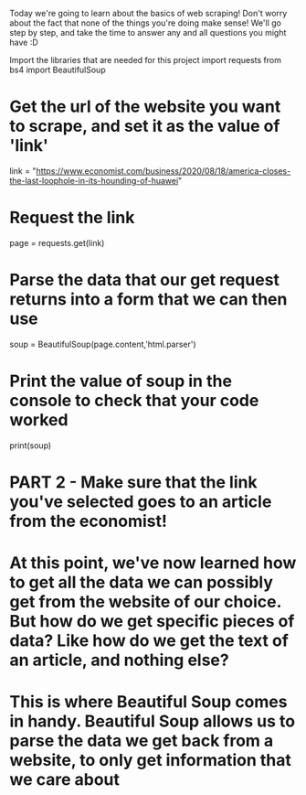 Today we're going to learn about the basics of web scraping! Don't worry about the fact that none of the things you're doing make sense! We'll go step by step, and take the time to answer any and all questions you might have :D

Import the libraries that are needed for this project
import requests
from bs4 import BeautifulSoup

# Get the url of the website you want to scrape, and set it as the value of 'link'
link = "https://www.economist.com/business/2020/08/18/america-closes-the-last-loophole-in-its-hounding-of-huawei"

# Request the link
page = requests.get(link)

# Parse the data that our get request returns into a form that we can then use
soup = BeautifulSoup(page.content,'html.parser')

# Print the value of soup in the console to check that your code worked
print(soup)

# PART 2 - Make sure that the link you've selected goes to an article from the economist!
# At this point, we've now learned how to get all the data we can possibly get from the website of our choice. But how do we get specific pieces of data? Like how do we get the text of an article, and nothing else?
# This is where Beautiful Soup comes in handy. Beautiful Soup allows us to parse the data we get back from a website, to only get information that we care about
